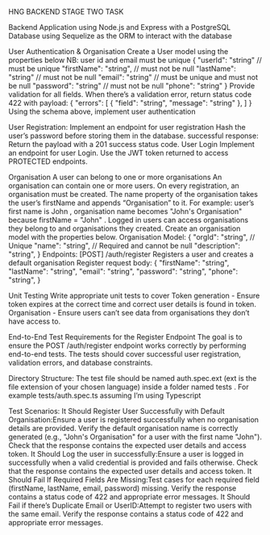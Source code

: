 HNG BACKEND STAGE TWO TASK

Backend Application using Node.js and Express with a PostgreSQL Database using Sequelize as the ORM to interact with the database

User Authentication & Organisation
Create a User model using the properties below
 NB: user id and email must be unique
 {
     "userId": "string" // must be unique
     "firstName": "string", // must not be null
     "lastName": "string" // must not be null
     "email": "string" // must be unique and must not be null
     "password": "string" // must not be null
     "phone": "string"
 }
 Provide validation for all fields. When there’s a validation error, return status code 422 with payload:
 {
   "errors": [
     {
       "field": "string",
       "message": "string"
     },
   ]
 }
 Using the schema above, implement user authentication
 

User Registration:
 Implement an endpoint for user registration
 Hash the user’s password before storing them in the database.
 successful response: Return the payload with a 201 success status code.
 User Login
 Implement an endpoint for user Login.
 Use the JWT token returned to access PROTECTED endpoints.


Organisation
 A user can belong to one or more organisations
 An organisation can contain one or more users.
 On every registration, an organisation must be created.
 The name property of the organisation takes the user’s firstName and appends “Organisation” to it. For example: user’s first name is John , organisation name becomes "John's Organisation" because firstName = "John" .
 Logged in users can access organisations they belong to and organisations they created.
 Create an organisation model with the properties below.
Organisation Model:
 {
     "orgId": "string", // Unique
     "name": "string", // Required and cannot be null
     "description": "string",
 }
Endpoints:
 [POST] /auth/register Registers a user and creates a default organisation Register request body:
 {
     "firstName": "string",
     "lastName": "string",
     "email": "string",
     "password": "string",
     "phone": "string",
 }

Unit Testing
Write appropriate unit tests to cover
 Token generation - Ensure token expires at the correct time and correct user details is found in token.
 Organisation - Ensure users can’t see data from organisations they don’t have access to.


End-to-End Test Requirements for the Register Endpoint
The goal is to ensure the POST /auth/register endpoint works correctly by performing end-to-end tests. The tests should cover successful user registration, validation errors, and database constraints.


Directory Structure:
 The test file should be named auth.spec.ext (ext is the file extension of your chosen language) inside a folder named tests . For example tests/auth.spec.ts assuming I’m using Typescript


Test Scenarios:
 It Should Register User Successfully with Default Organisation:Ensure a user is registered successfully when no organisation details are provided.
 Verify the default organisation name is correctly generated (e.g., "John's Organisation" for a user with the first name "John").
 Check that the response contains the expected user details and access token.
 It Should Log the user in successfully:Ensure a user is logged in successfully when a valid credential is provided and fails otherwise.
 Check that the response contains the expected user details and access token.
 It Should Fail If Required Fields Are Missing:Test cases for each required field (firstName, lastName, email, password) missing.
 Verify the response contains a status code of 422 and appropriate error messages.
 It Should Fail if there’s Duplicate Email or UserID:Attempt to register two users with the same email.
 Verify the response contains a status code of 422 and appropriate error messages.
